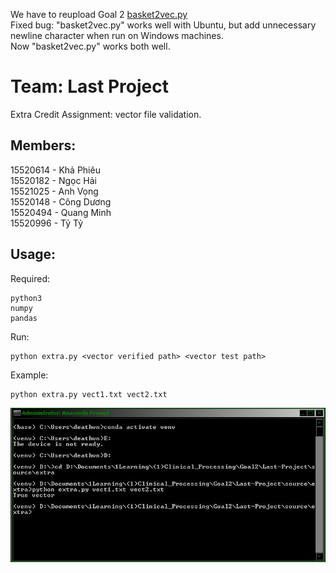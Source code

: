 We have to reupload Goal 2 [basket2vec.py](basket2vec.py)  
Fixed bug: "basket2vec.py" works well with Ubuntu, but add unnecessary newline character when run on Windows machines.  
Now "basket2vec.py" works both well.
# Team: Last Project  
Extra Credit Assignment: vector file validation.
## Members:  
15520614 - Khả Phiêu  
15520182 - Ngọc Hải  
15521025 - Anh Vọng  
15520148 - Công Dương  
15520494 - Quang Minh  
15520996 - Tỷ Tỷ
## Usage:
Required:
```
python3
numpy
pandas
```
Run:
```shell
python extra.py <vector verified path> <vector test path>
```
Example:
```shell
python extra.py vect1.txt vect2.txt
```
![demo](asset/demo_extra_clinical.JPG)
